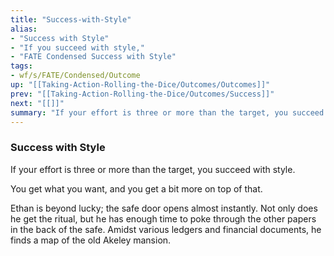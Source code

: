 ```yaml
---
title: "Success-with-Style"
alias:
- "Success with Style"
- "If you succeed with style,"
- "FATE Condensed Success with Style"
tags:
- wf/s/FATE/Condensed/Outcome
up: "[[Taking-Action-Rolling-the-Dice/Outcomes/Outcomes]]"
prev: "[[Taking-Action-Rolling-the-Dice/Outcomes/Success]]"
next: "[[]]"
summary: "If your effort is three or more than the target, you succeed with style."
---
```

### Success with Style

If your effort is three or more than the target, you succeed with style.

You get what you want, and you get a bit more on top of that.

Ethan is beyond lucky; the safe door opens almost instantly. Not only does he get the ritual, but he has enough time to poke through the other papers in the back of the safe. Amidst various ledgers and financial documents, he finds a map of the old Akeley mansion.
